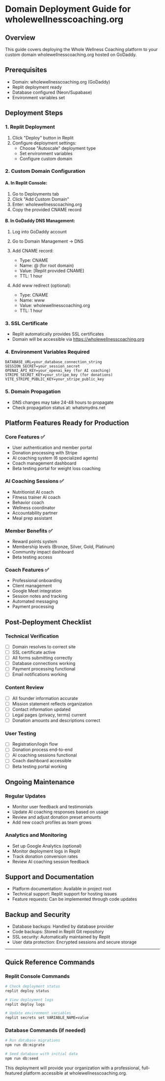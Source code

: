 # Domain Deployment Guide for wholewellnesscoaching.org

## Overview
This guide covers deploying the Whole Wellness Coaching platform to your custom domain wholewellnesscoaching.org hosted on GoDaddy.

## Prerequisites
- Domain: wholewellnesscoaching.org (GoDaddy)
- Replit deployment ready
- Database configured (Neon/Supabase)
- Environment variables set

## Deployment Steps

### 1. Replit Deployment
1. Click "Deploy" button in Replit
2. Configure deployment settings:
   - Choose "Autoscale" deployment type
   - Set environment variables
   - Configure custom domain

### 2. Custom Domain Configuration

#### A. In Replit Console:
1. Go to Deployments tab
2. Click "Add Custom Domain"
3. Enter: wholewellnesscoaching.org
4. Copy the provided CNAME record

#### B. In GoDaddy DNS Management:
1. Log into GoDaddy account
2. Go to Domain Management → DNS
3. Add CNAME record:
   - Type: CNAME
   - Name: @ (for root domain)
   - Value: [Replit provided CNAME]
   - TTL: 1 hour

4. Add www redirect (optional):
   - Type: CNAME
   - Name: www
   - Value: wholewellnesscoaching.org
   - TTL: 1 hour

### 3. SSL Certificate
- Replit automatically provides SSL certificates
- Domain will be accessible via https://wholewellnesscoaching.org

### 4. Environment Variables Required
```
DATABASE_URL=your_database_connection_string
SESSION_SECRET=your_session_secret
OPENAI_API_KEY=your_openai_key (for AI coaching)
STRIPE_SECRET_KEY=your_stripe_key (for donations)
VITE_STRIPE_PUBLIC_KEY=your_stripe_public_key
```

### 5. Domain Propagation
- DNS changes may take 24-48 hours to propagate
- Check propagation status at: whatsmydns.net

## Platform Features Ready for Production

### Core Features ✅
- User authentication and member portal
- Donation processing with Stripe
- AI coaching system (6 specialized agents)
- Coach management dashboard
- Beta testing portal for weight loss coaching

### AI Coaching Sessions ✅
- Nutritionist AI coach
- Fitness trainer AI coach
- Behavior coach
- Wellness coordinator
- Accountability partner
- Meal prep assistant

### Member Benefits ✅
- Reward points system
- Membership levels (Bronze, Silver, Gold, Platinum)
- Community impact dashboard
- Beta testing access

### Coach Features ✅
- Professional onboarding
- Client management
- Google Meet integration
- Session notes and tracking
- Automated messaging
- Payment processing

## Post-Deployment Checklist

### Technical Verification
- [ ] Domain resolves to correct site
- [ ] SSL certificate active
- [ ] All forms submitting correctly
- [ ] Database connections working
- [ ] Payment processing functional
- [ ] Email notifications working

### Content Review
- [ ] All founder information accurate
- [ ] Mission statement reflects organization
- [ ] Contact information updated
- [ ] Legal pages (privacy, terms) current
- [ ] Donation amounts and descriptions correct

### User Testing
- [ ] Registration/login flow
- [ ] Donation process end-to-end
- [ ] AI coaching sessions functional
- [ ] Coach dashboard accessible
- [ ] Beta testing portal working

## Ongoing Maintenance

### Regular Updates
- Monitor user feedback and testimonials
- Update AI coaching responses based on usage
- Review and adjust donation preset amounts
- Add new coach profiles as team grows

### Analytics and Monitoring
- Set up Google Analytics (optional)
- Monitor deployment logs in Replit
- Track donation conversion rates
- Review AI coaching session feedback

## Support and Documentation
- Platform documentation: Available in project root
- Technical support: Replit support for hosting issues
- Feature requests: Can be implemented through code updates

## Backup and Security
- Database backups: Handled by database provider
- Code backups: Stored in Replit Git repository
- SSL security: Automatically maintained by Replit
- User data protection: Encrypted sessions and secure storage

---

## Quick Reference Commands

### Replit Console Commands
```bash
# Check deployment status
replit deploy status

# View deployment logs
replit deploy logs

# Update environment variables
replit secrets set VARIABLE_NAME=value
```

### Database Commands (if needed)
```bash
# Run database migrations
npm run db:migrate

# Seed database with initial data
npm run db:seed
```

This deployment will provide your organization with a professional, full-featured platform accessible at wholewellnesscoaching.org.